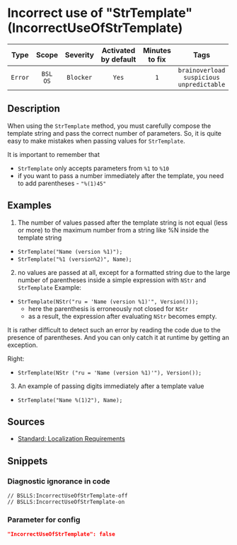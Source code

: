 # Incorrect use of "StrTemplate" (IncorrectUseOfStrTemplate)

 Type | Scope | Severity | Activated<br>by default | Minutes<br>to fix | Tags 
 :-: | :-: | :-: | :-: | :-: | :-: 
 `Error` | `BSL`<br>`OS` | `Blocker` | `Yes` | `1` | `brainoverload`<br>`suspicious`<br>`unpredictable` 

<!-- Блоки выше заполняются автоматически, не трогать -->
## Description
<!-- Описание диагностики заполняется вручную. Необходимо понятным языком описать смысл и схему работу -->
When using the `StrTemplate` method, you must carefully compose the template string and pass the correct number of parameters. So, it is quite easy to make mistakes when passing values for `StrTemplate`.

It is important to remember that
- `StrTemplate` only accepts parameters from `%1` to `%10`
- if you want to pass a number immediately after the template, you need to add parentheses - `"%(1)45"`

## Examples
<!-- В данном разделе приводятся примеры, на которые диагностика срабатывает, а также можно привести пример, как можно исправить ситуацию -->

1. The number of values passed after the template string is not equal (less or more) to the maximum number from a string like %N inside the template string
  - `StrTemplate("Name (version %1)");`
  - `StrTemplate("%1 (version%2)", Name);`

2. no values are passed at all, except for a formatted string due to the large number of parentheses inside a simple expression with `NStr` and `StrTemplate` Example:
- `StrTemplate(NStr("ru = 'Name (version %1)'", Version()));`
  - here the parenthesis is erroneously not closed for `NStr`
  - as a result, the expression after evaluating `NStr` becomes empty.

It is rather difficult to detect such an error by reading the code due to the presence of parentheses. And you can only catch it at runtime by getting an exception.

Right:
  - `StrTemplate(NStr ("ru = 'Name (version %1)'"), Version());`

3. An example of passing digits immediately after a template value
  - `StrTemplate("Name %(1)2"), Name);`

## Sources
<!-- Необходимо указывать ссылки на все источники, из которых почерпнута информация для создания диагностики -->
<!-- Примеры источников

* Источник: [Стандарт: Тексты модулей](https://its.1c.ru/db/v8std#content:456:hdoc)
* Полезная информация: [Отказ от использования модальных окон](https://its.1c.ru/db/metod8dev#content:5272:hdoc)
* Источник: [Cognitive complexity, ver. 1.4](https://www.sonarsource.com/docs/CognitiveComplexity.pdf) -->

- [Standard: Localization Requirements](https://its.1c.ru/db/v8std/content/763/hdoc)

## Snippets

<!-- Блоки ниже заполняются автоматически, не трогать -->
### Diagnostic ignorance in code

```bsl
// BSLLS:IncorrectUseOfStrTemplate-off
// BSLLS:IncorrectUseOfStrTemplate-on
```

### Parameter for config

```json
"IncorrectUseOfStrTemplate": false
```
